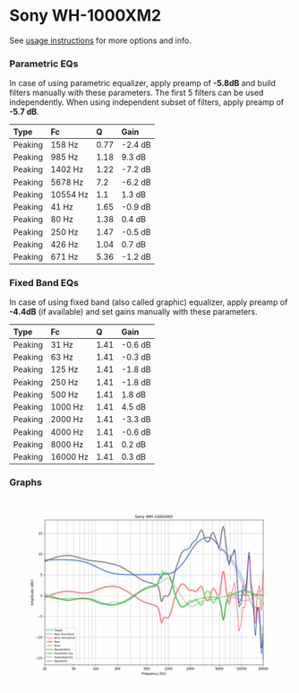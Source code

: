 # Sony WH-1000XM2
See [usage instructions](https://github.com/jaakkopasanen/AutoEq#usage) for more options and info.

### Parametric EQs
In case of using parametric equalizer, apply preamp of **-5.8dB** and build filters manually
with these parameters. The first 5 filters can be used independently.
When using independent subset of filters, apply preamp of **-5.7 dB**.

| Type    | Fc       |    Q | Gain    |
|:--------|:---------|:-----|:--------|
| Peaking | 158 Hz   | 0.77 | -2.4 dB |
| Peaking | 985 Hz   | 1.18 | 9.3 dB  |
| Peaking | 1402 Hz  | 1.22 | -7.2 dB |
| Peaking | 5678 Hz  | 7.2  | -6.2 dB |
| Peaking | 10554 Hz | 1.1  | 1.3 dB  |
| Peaking | 41 Hz    | 1.65 | -0.9 dB |
| Peaking | 80 Hz    | 1.38 | 0.4 dB  |
| Peaking | 250 Hz   | 1.47 | -0.5 dB |
| Peaking | 426 Hz   | 1.04 | 0.7 dB  |
| Peaking | 671 Hz   | 5.36 | -1.2 dB |

### Fixed Band EQs
In case of using fixed band (also called graphic) equalizer, apply preamp of **-4.4dB**
(if available) and set gains manually with these parameters.

| Type    | Fc       |    Q | Gain    |
|:--------|:---------|:-----|:--------|
| Peaking | 31 Hz    | 1.41 | -0.6 dB |
| Peaking | 63 Hz    | 1.41 | -0.3 dB |
| Peaking | 125 Hz   | 1.41 | -1.8 dB |
| Peaking | 250 Hz   | 1.41 | -1.8 dB |
| Peaking | 500 Hz   | 1.41 | 1.8 dB  |
| Peaking | 1000 Hz  | 1.41 | 4.5 dB  |
| Peaking | 2000 Hz  | 1.41 | -3.3 dB |
| Peaking | 4000 Hz  | 1.41 | -0.6 dB |
| Peaking | 8000 Hz  | 1.41 | 0.2 dB  |
| Peaking | 16000 Hz | 1.41 | 0.3 dB  |

### Graphs
![](./Sony%20WH-1000XM2.png)
